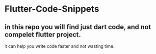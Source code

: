 # Flutter-Code-Snippets
## in this repo you will find just dart code, and not compelet flutter project.
it can help you write code faster and not wasting time.
